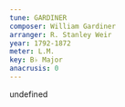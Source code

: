 ```yaml
---
tune: GARDINER
composer: William Gardiner
arranger: R. Stanley Weir
year: 1792-1872
meter: L.M.
key: B♭ Major
anacrusis: 0
---
```

undefined